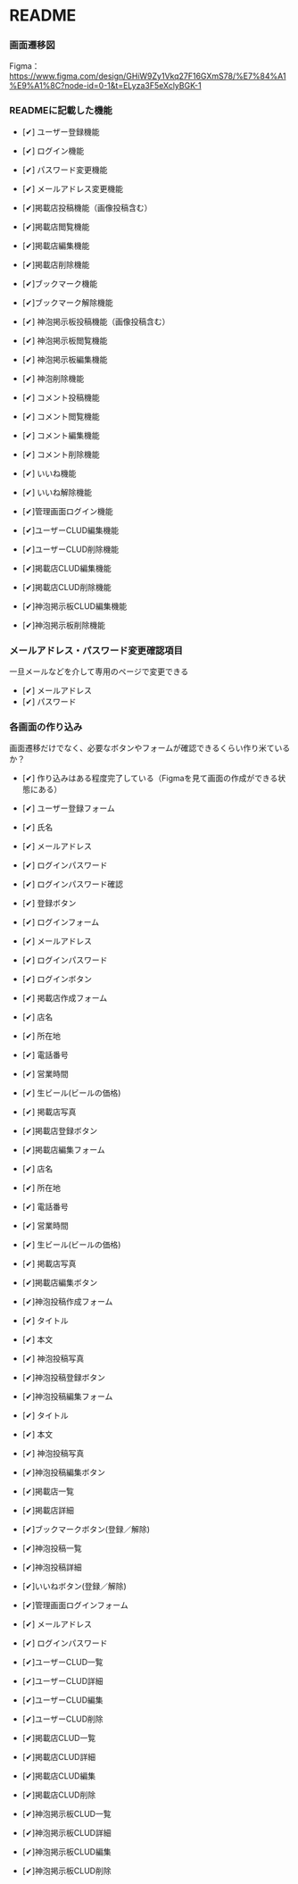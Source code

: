 # README

### 画面遷移図
Figma：https://www.figma.com/design/GHiW9Zy1Vkq27F16GXmS78/%E7%84%A1%E9%A1%8C?node-id=0-1&t=ELyza3F5eXclyBGK-1

### READMEに記載した機能
- [✔] ユーザー登録機能
- [✔] ログイン機能
- [✔] パスワード変更機能
- [✔] メールアドレス変更機能
- [✔]掲載店投稿機能（画像投稿含む）
- [✔]掲載店閲覧機能
- [✔]掲載店編集機能
- [✔]掲載店削除機能
- [✔]ブックマーク機能
- [✔]ブックマーク解除機能
- [✔] 神泡掲示板投稿機能（画像投稿含む）
- [✔] 神泡掲示板閲覧機能
- [✔] 神泡掲示板編集機能
- [✔] 神泡削除機能
- [✔] コメント投稿機能
- [✔] コメント閲覧機能
- [✔] コメント編集機能
- [✔] コメント削除機能
- [✔] いいね機能
- [✔] いいね解除機能

- [✔]管理画面ログイン機能
- [✔]ユーザーCLUD編集機能
- [✔]ユーザーCLUD削除機能
- [✔]掲載店CLUD編集機能
- [✔]掲載店CLUD削除機能
- [✔]神泡掲示板CLUD編集機能
- [✔]神泡掲示板削除機能

### メールアドレス・パスワード変更確認項目
一旦メールなどを介して専用のページで変更できる
- [✔] メールアドレス
- [✔] パスワード

### 各画面の作り込み
画面遷移だけでなく、必要なボタンやフォームが確認できるくらい作り米ているか？
- [✔] 作り込みはある程度完了している（Figmaを見て画面の作成ができる状態にある）
- [✔] ユーザー登録フォーム
- [✔] 氏名
- [✔] メールアドレス
- [✔] ログインパスワード
- [✔] ログインパスワード確認
- [✔] 登録ボタン

- [✔] ログインフォーム
- [✔] メールアドレス
- [✔] ログインパスワード
- [✔] ログインボタン

- [✔] 掲載店作成フォーム
- [✔] 店名
- [✔] 所在地
- [✔] 電話番号
- [✔] 営業時間
- [✔] 生ビール(ビールの価格)
- [✔] 掲載店写真
- [✔]掲載店登録ボタン

- [✔]掲載店編集フォーム
- [✔] 店名
- [✔] 所在地
- [✔] 電話番号
- [✔] 営業時間
- [✔] 生ビール(ビールの価格)
- [✔] 掲載店写真
- [✔]掲載店編集ボタン

- [✔]神泡投稿作成フォーム
- [✔] タイトル
- [✔] 本文
- [✔] 神泡投稿写真
- [✔]神泡投稿登録ボタン

- [✔]神泡投稿編集フォーム
- [✔] タイトル
- [✔] 本文
- [✔] 神泡投稿写真
- [✔]神泡投稿編集ボタン

- [✔]掲載店一覧
- [✔]掲載店詳細
- [✔]ブックマークボタン(登録／解除)

- [✔]神泡投稿一覧
- [✔]神泡投稿詳細
- [✔]いいねボタン(登録／解除)

- [✔]管理画面ログインフォーム
- [✔] メールアドレス
- [✔] ログインパスワード

- [✔]ユーザーCLUD一覧
- [✔]ユーザーCLUD詳細
- [✔]ユーザーCLUD編集
- [✔]ユーザーCLUD削除

- [✔]掲載店CLUD一覧
- [✔]掲載店CLUD詳細
- [✔]掲載店CLUD編集
- [✔]掲載店CLUD削除

- [✔]神泡掲示板CLUD一覧
- [✔]神泡掲示板CLUD詳細
- [✔]神泡掲示板CLUD編集
- [✔]神泡掲示板CLUD削除